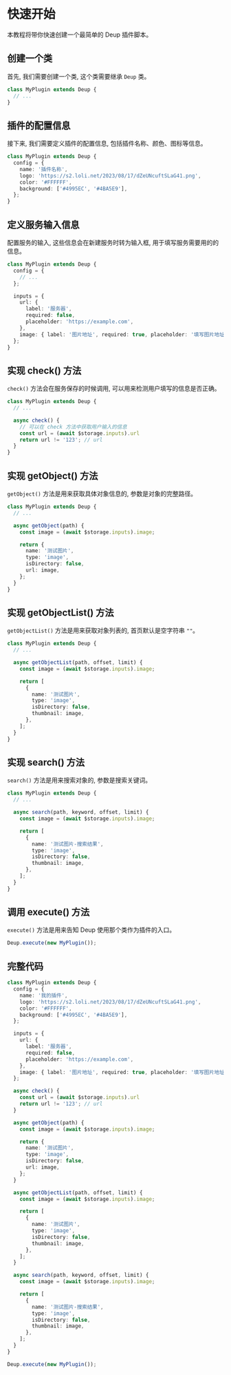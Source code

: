 # 快速开始

本教程将带你快速创建一个最简单的 Deup 插件脚本。

## 创建一个类

首先, 我们需要创建一个类, 这个类需要继承 `Deup` 类。

```typescript
class MyPlugin extends Deup {
  // ...
}
```

## 插件的配置信息

接下来, 我们需要定义插件的配置信息, 包括插件名称、颜色、图标等信息。

```typescript
class MyPlugin extends Deup {
  config = {
    name: '插件名称',
    logo: 'https://s2.loli.net/2023/08/17/dZeUNcuftSLaG41.png',
    color: '#FFFFFF',
    background: ['#4995EC', '#4BA5E9'],
  };
}
```

## 定义服务输入信息

配置服务的输入, 这些信息会在新建服务时转为输入框, 用于填写服务需要用的的信息。

```typescript
class MyPlugin extends Deup {
  config = {
    // ...
  };

  inputs = {
    url: {
      label: '服务器',
      required: false,
      placeholder: 'https://example.com',
    },
    image: { label: '图片地址', required: true, placeholder: '填写图片地址' },
  };
}
```

## 实现 check() 方法

`check()` 方法会在服务保存的时候调用, 可以用来检测用户填写的信息是否正确。

```typescript
class MyPlugin extends Deup {
  // ...

  async check() {
    // 可以在 check 方法中获取用户输入的信息
    const url = (await $storage.inputs).url
    return url != '123'; // url
  }
}
```

## 实现 getObject() 方法

`getObject()` 方法是用来获取具体对象信息的, 参数是对象的完整路径。

```typescript
class MyPlugin extends Deup {
  // ...

  async getObject(path) {
    const image = (await $storage.inputs).image;

    return {
      name: '测试图片',
      type: 'image',
      isDirectory: false,
      url: image,
    };
  }
}
```

## 实现 getObjectList() 方法

`getObjectList()` 方法是用来获取对象列表的, 首页默认是空字符串 `""`。

```typescript
class MyPlugin extends Deup {
  // ...

  async getObjectList(path, offset, limit) {
    const image = (await $storage.inputs).image;

    return [
      {
        name: '测试图片',
        type: 'image',
        isDirectory: false,
        thumbnail: image,
      },
    ];
  }
}
```

## 实现 search() 方法

`search()` 方法是用来搜索对象的, 参数是搜索关键词。

```typescript
class MyPlugin extends Deup {
  // ...

  async search(path, keyword, offset, limit) {
    const image = (await $storage.inputs).image;

    return [
      {
        name: '测试图片-搜索结果',
        type: 'image',
        isDirectory: false,
        thumbnail: image,
      },
    ];
  }
}
```

## 调用 execute() 方法

`execute()` 方法是用来告知 Deup 使用那个类作为插件的入口。

```typescript
Deup.execute(new MyPlugin());
```

## 完整代码

```typescript
class MyPlugin extends Deup {
  config = {
    name: '我的插件',
    logo: 'https://s2.loli.net/2023/08/17/dZeUNcuftSLaG41.png',
    color: '#FFFFFF',
    background: ['#4995EC', '#4BA5E9'],
  };

  inputs = {
    url: {
      label: '服务器',
      required: false,
      placeholder: 'https://example.com',
    },
    image: { label: '图片地址', required: true, placeholder: '填写图片地址' },
  };

  async check() {
    const url = (await $storage.inputs).url
    return url != '123'; // url
  }

  async getObject(path) {
    const image = (await $storage.inputs).image;

    return {
      name: '测试图片',
      type: 'image',
      isDirectory: false,
      url: image,
    };
  }

  async getObjectList(path, offset, limit) {
    const image = (await $storage.inputs).image;

    return [
      {
        name: '测试图片',
        type: 'image',
        isDirectory: false,
        thumbnail: image,
      },
    ];
  }

  async search(path, keyword, offset, limit) {
    const image = (await $storage.inputs).image;

    return [
      {
        name: '测试图片-搜索结果',
        type: 'image',
        isDirectory: false,
        thumbnail: image,
      },
    ];
  }
}

Deup.execute(new MyPlugin());
```